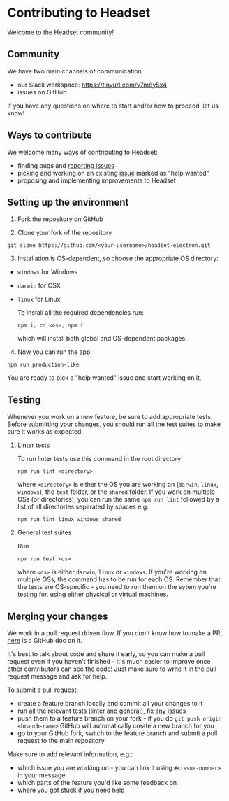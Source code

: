# Contributing to Headset

Welcome to the Headset community!

## Community

We have two main channels of communication:
- our Slack workspace: https://tinyurl.com/y7m8y5x4
- issues on GitHub

If you have any questions on where to start and/or how to proceed, let us know!

## Ways to contribute

We welcome many ways of contributing to Headset:
- finding bugs and [reporting issues](https://github.com/headsetapp/headset-electron/issues)
- picking and working on an existing [issue](https://github.com/headsetapp/headset-electron/labels/help-wanted) marked as 
  "help wanted"
- proposing and implementing improvements to Headset

## Setting up the environment

1. Fork the repository on GitHub

2. Clone your fork of the repository

  ```shell
  git clone https://github.com/<your-username>/headset-electron.git
  ```

3. Installation is OS-dependent, so choose the appropriate OS directory:
  - `windows` for Windows
  - `darwin` for OSX
  - `linux` for Linux

    To install all the required dependencies run:

    ```shell
    npm i; cd <os>; npm i
    ```

    which will install both global and OS-dependent packages.


4. Now you can run the app:

  ```shell
  npm run production-like
  ```

You are ready to pick a "help wanted" issue and start working on it.

## Testing

Whenever you work on a new feature, be sure to add appropriate tests. Before 
submitting your changes, you should run all the test suites to make sure it works
as expected.

1. Linter tests

    To run linter tests use this command in the root directory
    ```shell
    npm run lint <directory>
    ```
    where `<directory>` is either the OS you are working on (`darwin`, `linux`, 
    `windows`), the `test` folder, or the `shared` folder. If you work on multiple OSs 
    (or directories), you can run the same `npm run lint` followed by a list of all 
    directories separated by spaces e.g. 
    ```shell
    npm run lint linux windows shared
    ```

2. General test suites

    Run 
    ```shell
    npm run test:<os>
    ```
    where `<os>` is either `darwin`, `linux` or `windows`. If you're working on 
    multiple OSs, the command has to be run for each OS. Remember that the tests are
    OS-specific - you need to run them on the sytem you're testing for, using either
    physical or virtual machines.

## Merging your changes

We work in a pull request driven flow. If you don't know how to make a PR,
[here](https://help.github.com/articles/creating-a-pull-request/) is a GitHub doc on it.

It's best to talk about code and share it early, so you can make a pull request 
even if you haven't finished - it's much easier to improve once other contributors can
see the code! Just make sure to write it in the pull request message and ask for help.

To submit a pull request:
- create a feature branch locally and commit all your changes to it
- run all the relevant tests (linter and general), fix any issues
- push them to a feature branch on your fork - if you do `git push origin     <branch-name>`
  GitHub will automatically create a new branch for you
- go to your GitHub fork, switch to the feature branch and submit a pull request to
  the main repository

Make sure to add relevant information, e.g.:
- which issue you are working on - you can link it using `#<issue-number>` in your message
- which parts of the feature you'd like some feedback on
- where you got stuck if you need help

